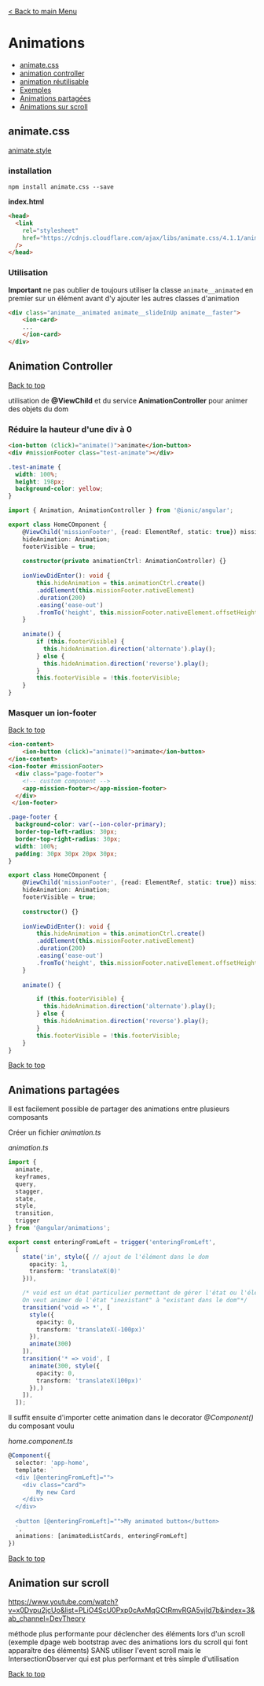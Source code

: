 
[< Back to main Menu](https://github.com/gsoulie/angular-resources/blob/master/ng-sheet.md)    

# Animations

* [animate.css](#animate-.-css)    
* [animation controller](#animation-controller)     
* [animation réutilisable](https://netbasal.com/creating-reusable-animations-in-angular-6a2350d6191a)     
* [Exemples](https://github.com/gsoulie/angular-resources/tree/master/animations)      
* [Animations partagées](#animations-partagées)      
* [Animations sur scroll](#animations-sur-scroll)     

## animate.css

[animate.style](https://animate.style/)     

### installation

````npm install animate.css --save````

**index.html**

````html
<head>
  <link
    rel="stylesheet"
    href="https://cdnjs.cloudflare.com/ajax/libs/animate.css/4.1.1/animate.min.css"
  />
</head>
````

### Utilisation

**Important** ne pas oublier de toujours utiliser la classe ````animate__animated```` en premier sur un élément avant d'y ajouter les autres classes d'animation

````html
<div class="animate__animated animate__slideInUp animate__faster">
	<ion-card>
	...
	</ion-card>
</div>
````

## Animation Controller
[Back to top](#animations)     

utilisation de **@ViewChild** et du service **AnimationController** pour animer des objets du dom

### Réduire la hauteur d'une div à 0

````html
<ion-button (click)="animate()">animate</ion-button>
<div #missionFooter class="test-animate"></div>
````

````css
.test-animate {
  width: 100%;
  height: 198px;
  background-color: yellow;
}
````

````typescript
import { Animation, AnimationController } from '@ionic/angular';

export class HomeCOmponent {
	@ViewChild('missionFooter', {read: ElementRef, static: true}) missionFooter: ElementRef;
	hideAnimation: Animation;
	footerVisible = true;
	
	constructor(private animationCtrl: AnimationController) {}
	
	ionViewDidEnter(): void {
		this.hideAnimation = this.animationCtrl.create()
		.addElement(this.missionFooter.nativeElement)
		.duration(200)
		.easing('ease-out')
		.fromTo('height', this.missionFooter.nativeElement.offsetHeight + 'px', '0px');
	}
	
	animate() {
		if (this.footerVisible) {
		  this.hideAnimation.direction('alternate').play();
		} else {
		  this.hideAnimation.direction('reverse').play();
		}
		this.footerVisible = !this.footerVisible;
	}
}
````

### Masquer un ion-footer
[Back to top](#animations)     

````html
<ion-content>
	<ion-button (click)="animate()">animate</ion-button>
</ion-content>
<ion-footer #missionFooter>
  <div class="page-footer">
	<!-- custom component -->
    <app-mission-footer></app-mission-footer>
  </div>
 </ion-footer>
````

````css
.page-footer {
  background-color: var(--ion-color-primary);
  border-top-left-radius: 30px;
  border-top-right-radius: 30px;
  width: 100%;
  padding: 30px 30px 20px 30px;
}
````

````typescript
export class HomeCOmponent {
	@ViewChild('missionFooter', {read: ElementRef, static: true}) missionFooter: ElementRef;
	hideAnimation: Animation;
	footerVisible = true;
	
	constructor() {}
	
	ionViewDidEnter(): void {
		this.hideAnimation = this.animationCtrl.create()
		.addElement(this.missionFooter.nativeElement)
		.duration(200)
		.easing('ease-out')
		.fromTo('height', this.missionFooter.nativeElement.offsetHeight + 'px', '0px');
	}
	
	animate() {

		if (this.footerVisible) {
		  this.hideAnimation.direction('alternate').play();
		} else {
		  this.hideAnimation.direction('reverse').play();
		}
		this.footerVisible = !this.footerVisible;
	}
}
````

[Back to top](#animations)     

## Animations partagées

Il est facilement possible de partager des animations entre plusieurs composants

Créer un fichier *animation.ts*

*animation.ts*

````typescript
import {
  animate,
  keyframes,
  query,
  stagger,
  state,
  style,
  transition,
  trigger
} from '@angular/animations';

export const enteringFromLeft = trigger('enteringFromLeft',
  [
    state('in', style({ // ajout de l'élément dans le dom
      opacity: 1,
      transform: 'translateX(0)'
    })),

    /* void est un état particulier permettant de gérer l'état ou l'élément n'est pas encore dans le DOM.
    On veut animer de l'état "inexistant" à "existant dans le dom"*/
    transition('void => *', [
      style({
        opacity: 0,
        transform: 'translateX(-100px)'
      }),
      animate(300)
    ]),
    transition('* => void', [
      animate(300, style({
        opacity: 0,
        transform: 'translateX(100px)'
      }),)
    ]),
  ]);
````

Il suffit ensuite d'importer cette animation dans le decorator *@Component()* du composant voulu

*home.component.ts*

````typescript
@Component({
  selector: 'app-home',
  template: `
  <div [@enteringFromLeft]="">
	<div class="card">
		My new Card
	</div>
  </div>
  
  <button [@enteringFromLeft]="">My animated button</button>
  `,
  animations: [animatedListCards, enteringFromLeft]
})
````
[Back to top](#animations)     

##  Animation sur scroll
https://www.youtube.com/watch?v=x0Dvpu2jcUo&list=PLiO4ScU0Pxp0cAxMqGCtRmvRGA5vjId7b&index=3&ab_channel=DevTheory

méthode plus performante pour déclencher des éléments lors d'un scroll (exemple dpage web bootstrap avec des animations lors du scroll qui font apparaître des éléments) SANS utiliser l'event scroll mais le IntersectionObserver qui est plus performant et très simple d'utilisation

[Back to top](#animations)     
